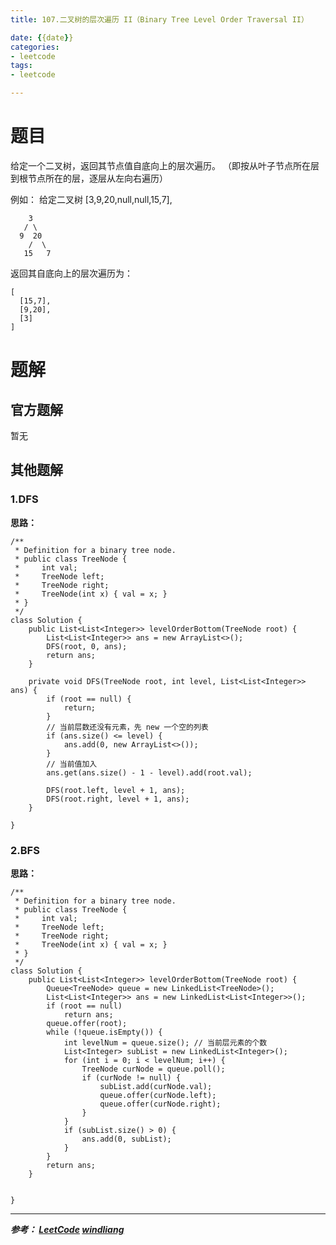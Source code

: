 ```yaml
---
title: 107.二叉树的层次遍历 II（Binary Tree Level Order Traversal II）

date: {{date}}
categories:
- leetcode
tags:
- leetcode

---
```

# 题目
给定一个二叉树，返回其节点值自底向上的层次遍历。 （即按从叶子节点所在层到根节点所在的层，逐层从左向右遍历）

例如：
给定二叉树 [3,9,20,null,null,15,7],
```
    3
   / \
  9  20
    /  \
   15   7
```
返回其自底向上的层次遍历为：
```
[
  [15,7],
  [9,20],
  [3]
]
```



# 题解

## 官方题解
暂无


## 其他题解
### 1.DFS
**思路：**


```
/**
 * Definition for a binary tree node.
 * public class TreeNode {
 *     int val;
 *     TreeNode left;
 *     TreeNode right;
 *     TreeNode(int x) { val = x; }
 * }
 */
class Solution {
    public List<List<Integer>> levelOrderBottom(TreeNode root) {
        List<List<Integer>> ans = new ArrayList<>();
        DFS(root, 0, ans);
        return ans;
    }

    private void DFS(TreeNode root, int level, List<List<Integer>> ans) {
        if (root == null) {
            return;
        }
        // 当前层数还没有元素，先 new 一个空的列表
        if (ans.size() <= level) {
            ans.add(0, new ArrayList<>());
        }
        // 当前值加入
        ans.get(ans.size() - 1 - level).add(root.val);

        DFS(root.left, level + 1, ans);
        DFS(root.right, level + 1, ans);
    }

}
```

### 2.BFS
**思路：**

```
/**
 * Definition for a binary tree node.
 * public class TreeNode {
 *     int val;
 *     TreeNode left;
 *     TreeNode right;
 *     TreeNode(int x) { val = x; }
 * }
 */
class Solution {
    public List<List<Integer>> levelOrderBottom(TreeNode root) {
        Queue<TreeNode> queue = new LinkedList<TreeNode>();
        List<List<Integer>> ans = new LinkedList<List<Integer>>();
        if (root == null)
            return ans;
        queue.offer(root);
        while (!queue.isEmpty()) {
            int levelNum = queue.size(); // 当前层元素的个数
            List<Integer> subList = new LinkedList<Integer>();
            for (int i = 0; i < levelNum; i++) {
                TreeNode curNode = queue.poll();
                if (curNode != null) {
                    subList.add(curNode.val);
                    queue.offer(curNode.left);
                    queue.offer(curNode.right);
                }
            }
            if (subList.size() > 0) {
                ans.add(0, subList);
            }
        }
        return ans;
    }


}
```

---
***参考：
[LeetCode](https://leetcode-cn.com/problems/binary-tree-level-order-traversal-ii/submissions/)
[windliang](https://leetcode-cn.com/problems/binary-tree-level-order-traversal-ii/solution/xiang-xi-tong-su-de-si-lu-fen-xi-duo-jie-fa-by--23/)***
